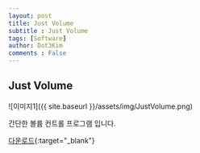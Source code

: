 ```yaml
---
layout: post
title: Just Volume
subtitle : Just Volume
tags: [Software]
author: Dot3Kim
comments : False
---
```



## Just Volume

![이미지1]({{ site.baseurl }}/assets/img/JustVolume.png)

간단한 볼륨 컨트롤 프로그램 입니다.


[다운로드](https://drive.google.com/file/d/1uXHeci5GyGHovfwWYKFYcnRE3s2H2D-4/view?usp=sharing){:target="_blank"}
